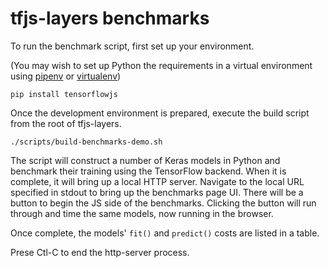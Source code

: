 # tfjs-layers benchmarks

To run the benchmark script, first set up your environment.

(You may wish to set up Python the requirements in a virtual environment using
[pipenv](https://github.com/pypa/pipenv) or [virtualenv](https://virtualenv.pypa.io))

```
pip install tensorflowjs
```

Once the development environment is prepared, execute the build script from the root of tfjs-layers.

```
./scripts/build-benchmarks-demo.sh
```

The script will construct a number of Keras models in Python and benchmark their training using the TensorFlow backend.  When it is complete, it will bring up a
local HTTP server.  Navigate to the local URL specified in stdout to bring up
the benchmarks page UI.  There will be a button to begin the JS side of the
benchmarks.  Clicking the button will run through and time the same models, now
running in the browser.

Once complete, the models' `fit()` and `predict()` costs are listed in a table.

Prese Ctl-C to end the http-server process.
